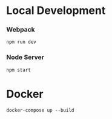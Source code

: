 # Local Development

### Webpack

```
npm run dev
```

### Node Server

```
npm start
```

# Docker

```
docker-compose up --build
```
